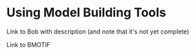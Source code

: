 # Using Model Building Tools

Link to Bob with description (and note that it's not yet complete)

Link to BMOTIF 